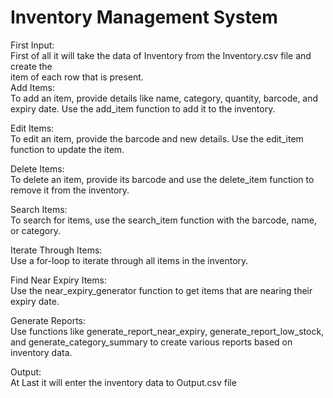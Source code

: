 # Inventory Management System
First Input:<br>
First of all it will take the data of Inventory from the Inventory.csv file and create the <br>
item of each row that is present.
<br>
Add Items: <br>
To add an item, provide details like name, category, quantity, barcode, and expiry date. Use the add_item function to add it to the inventory.<br>

Edit Items: <br>
To edit an item, provide the barcode and new details. Use the edit_item function to update the item.
<br>

Delete Items:<br>
To delete an item, provide its barcode and use the delete_item function to remove it from the inventory.
<br>

Search Items:<br>
To search for items, use the search_item function with the barcode, name, or category.<br>

Iterate Through Items: <br>
Use a for-loop to iterate through all items in the inventory.<br>

Find Near Expiry Items:<br>
Use the near_expiry_generator function to get items that are nearing their expiry date.<br>

Generate Reports: <br>
Use functions like generate_report_near_expiry, generate_report_low_stock, and generate_category_summary to create various reports based on inventory data.
<br>

Output: <br>
At Last it will enter the inventory data to Output.csv file
